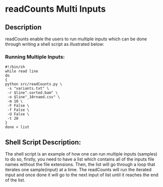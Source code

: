 # readCounts Multi Inputs

## Description

readCounts enable the users to run multiple inputs which can be done through
writing a shell script as illustrated below:

### Running Multiple Inputs:

    #!/bin/sh
    while read line
    do
    {
    python src/readCounts.py \
     -s "variants.txt" \
     -r $line".sorted.bam" \
     -o $line"_10rnaed.csv" \
     -m 10 \
     -F False \
     -f False \
     -U False \
     -t 20
    }
    done < list

## Shell Script Description:

The shell script is an example of how one can run multiple inputs (samples) to
do so, firstly, you need to have a list which contains all of the inputs file
names without the file extensions. Then, the list will go through a loop that
iterates one
sample(input) at a time. The readCounts will run the iterated input and once
done it will go to the next input of list until it reaches the end of the list.

